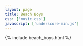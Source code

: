 ```yaml
---
layout: page
title: Beach Boys
css: ['music.css']
javascript: ['underscore-min.js']
---
```


{% include beach_boys.html %}

<!--
{% assign songs = "BeachBoys" | all_songs%}

{% for song in songs offset:3%}
  <p>{{song}}</p>
{% endfor %}

-->
<!--
  {% capture directory %}
      {% assign path = post.path | remove_first:'_posts/' | split:'/' %}
      {% for folder in path %}
          {% unless forloop.last %}
              {{ folder }}/
          {% endunless %}
      {% endfor %}
  {% endcapture %}
  Directory: {{directory}}
-->

